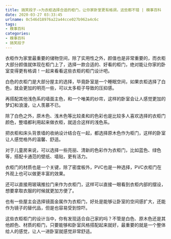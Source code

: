 ```yaml
---
title: 搞笑段子->为衣柜选择合适的柜门，让你家卧室更有格调，这些都不错 | 糗事百科
date: 2020-03-27 03:33:45
urlname: 0c546d18976a22a44cce027b962a4c6c
tags: 
- 糗事百科
categories:
- 糗事百科
- 搞笑段子
---
```

衣柜作为家里最重要的储物空间，除了实用性之外，颜值也是非常重要的，而衣柜大部分颜值就体现在柜门上了，选择一款合适的、好看的柜门，绝对能让你家的卧室变得更有格调！一起来看看这些衣柜的柜门设计吧。

白色的衣柜门是大部分屋主的选择，毕竟卧室是一个睡眠空间，如果衣柜选择了白色，就会更加的明亮一些，可以太多柜子导致的压抑感。

再搭配其他浅色系的墙面主色，和一个唯美的纱帘，这样的卧室会让人感觉更加的梦幻和浪漫，让人羡慕不已。

除了白色之外，原木色、浅木色等比较柔和的色彩也是比较多人喜欢选择的衣柜门颜色，整墙都利用起来做衣柜，就适合这样的浅色系。

把衣柜和床头背景墙的收纳设计结合在一起，都选择原木色作为柜门，这样的卧室让人感觉格外的温馨、舒适。

对于儿童房来说，可以选择一些亮丽、清新的色彩作为衣柜门，比如蓝色、绿色等，搭配卡通范的壁纸、墙贴，更有活力。

衣柜门的材质也是一个关键，除了密度板外，PVC也是一种选择，PVC衣柜门在外观上也可以做更丰富的效果。

还可以直接用玻璃推拉门来作为衣柜门，这样可以直接一眼看到衣柜内部的摆设，想要拿取衣服的时候就更加方便了。

也有一些屋主会选择镜面金属作为衣柜门，好处是能够让卧室的空间感扩大，还能作为镜子的替代品，但是也容易受到惊吓。

这些衣柜柜门的设计当中，你有发现适合自己家的吗？不管是白色、原木色还是其他颜色、材质的柜门，只要能够和卧室风格搭配起来就好，最重要的就是一个整体给人的感觉，让人一进卧室就感觉非常舒适。


